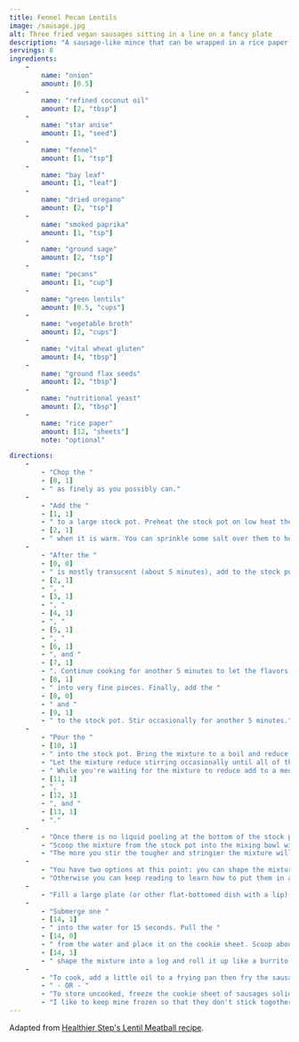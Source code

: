 ```yaml
---
title: Fennel Pecan Lentils
image: /sausage.jpg
alt: Three fried vegan sausages sitting in a line on a fancy plate
description: "A sausage-like mince that can be wrapped in a rice paper casing."
servings: 8
ingredients: 
    -
        name: "onion"
        amount: [0.5]
    -
        name: "refined coconut oil"
        amount: [2, "tbsp"]
    -
        name: "star anise"
        amount: [1, "seed"]
    -
        name: "fennel"
        amount: [1, "tsp"]
    -
        name: "bay leaf"
        amount: [1, "leaf"]
    -
        name: "dried oregano"
        amount: [2, "tsp"]
    -
        name: "smoked paprika"
        amount: [1, "tsp"]
    -
        name: "ground sage"
        amount: [2, "tsp"]
    -
        name: "pecans"
        amount: [1, "cup"]
    -
        name: "green lentils"
        amount: [0.5, "cups"]
    -
        name: "vegetable broth"
        amount: [2, "cups"]
    -
        name: "vital wheat gluten"
        amount: [4, "tbsp"]
    -
        name: "ground flax seeds"
        amount: [2, "tbsp"]
    -
        name: "nutritional yeast"
        amount: [2, "tbsp"]
    -
        name: "rice paper"
        amount: [12, "sheets"]
        note: "optional"

directions:
    -
        - "Chop the "
        - [0, 1]
        - " as finely as you possibly can."
    -
        - "Add the "
        - [1, 1]
        - " to a large stock pot. Preheat the stock pot on low heat then add the "
        - [2, 1]
        - " when it is warm. You can sprinkle some salt over them to help them sweat."
    -
        - "After the "
        - [0, 0]
        - " is mostly transucent (about 5 minutes), add to the stock pot the "
        - [2, 1]
        - ", "
        - [3, 1]
        - ", "
        - [4, 1]
        - ", "
        - [5, 1]
        - ", "
        - [6, 1]
        - ", and "
        - [7, 1]
        - ". Continue cooking for another 5 minutes to let the flavors mix together. While the aromatics are cooking, use a food processor to chop the "
        - [8, 1]
        - " into very fine pieces. Finally, add the "
        - [8, 0]
        - " and "
        - [9, 1]
        - " to the stock pot. Stir occasionally for another 5 minutes."
    -
        - "Pour the "
        - [10, 1]
        - " into the stock pot. Bring the mixture to a boil and reduce the heat to a simmer."
        - "Let the mixture reduce stirring occasionally until all of the water has evaporated. This typically takes 15-20 minutes."
        - " While you're waiting for the mixture to reduce add to a medium mixing bowl the "
        - [11, 1]
        - ", "
        - [12, 1]
        - ", and "
        - [13, 1]
        - "."
    -
        - "Once there is no liquid pooling at the bottom of the stock pot, turn off the heat. "
        - "Scoop the mixture from the stock pot into the mixing bowl with the other ingredients; stir to combine. "
        - "The more you stir the tougher and stringier the mixture will get (which is a good thing in this case). "
    -
        - "You have two options at this point: you can shape the mixture into patties and fry them immediately (or store them in the fridge or freezer)."
        - "Otherwise you can keep reading to learn how to put them in a casing to make them into sausage links. "
    -
        - "Fill a large plate (or other flat-bottomed dish with a lip) with water. Have a cookie sheet ready too."
    -
        - "Submerge one "
        - [14, 1]
        - " into the water for 15 seconds. Pull the "
        - [14, 0] 
        - " from the water and place it on the cookie sheet. Scoop about one-third of a cup of the sausage mixture onto the center of the "
        - [14, 1]
        - " shape the mixture into a log and roll it up like a burrito (try to make it tight). Repeat until you run out of ingredients. Space the sausage rolls so that they do not touch."
    -
        - "To cook, add a little oil to a frying pan then fry the sausages flipping occasionally to crisp up the casing."
        - " - OR - "
        - "To store uncooked, freeze the cookie sheet of sausages solid (about 45 minutes) then transfer the sausages to your container of choice for storage. "
        - "I like to keep mine frozen so that they don't stick together."
---
```

Adapted from <a href="https://healthiersteps.com/recipe/lentil-meatballs-vegan-gluten-free-2/"> Healthier Step's Lentil Meatball recipe</a>.
            
